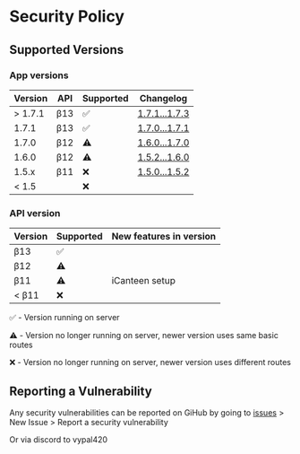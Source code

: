 # Security Policy

## Supported Versions

### App versions

| Version | API | Supported          | Changelog                                                                           |
| ------- | --- | ------------------ | ----------------------------------------------------------------------------------- |
| > 1.7.1 | β13 | :white_check_mark: | [1.7.1...1.7.3](https://github.com/DislikesSchool/EduPage2/compare/v1.7.1...v1.7.3) |
| 1.7.1   | β13 | :white_check_mark: | [1.7.0...1.7.1](https://github.com/DislikesSchool/EduPage2/compare/v1.7.0...v1.7.1) |
| 1.7.0   | β12 | :warning:          | [1.6.0...1.7.0](https://github.com/DislikesSchool/EduPage2/compare/v1.6.0...v1.7.0) |
| 1.6.0   | β12 | :warning:          | [1.5.2...1.6.0](https://github.com/DislikesSchool/EduPage2/compare/v1.5.2...v1.6.0) |
| 1.5.x   | β11 | :x:                | [1.5.0...1.5.2](https://github.com/DislikesSchool/EduPage2/compare/v1.5.0...v1.5.2) |
| < 1.5   |     | :x:                |                                                                                     |

### API version

| Version | Supported          | New features in version |
| ------- | ------------------ | ----------------------- |
| β13     | :white_check_mark: | 
| β12     | :warning:          | 
| β11     | :warning:          | iCanteen setup          |
| < β11   | :x:                |                         |

:white_check_mark: - Version running on server

:warning: - Version no longer running on server, newer version uses same basic routes

:x: - Version no longer running on server, newer version uses different routes

## Reporting a Vulnerability

Any security vulnerabilities can be reported on GiHub by going to [issues](https://github.com/DislikesSchool/EduPage2/issues) > New Issue > Report a security vulnerability

Or via discord to vypal420
